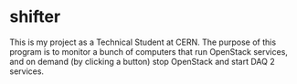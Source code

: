 shifter
=======

This is my project as a Technical Student at CERN. The purpose of this program is to monitor a bunch of computers that run OpenStack services, and on demand (by clicking a button) stop OpenStack and start DAQ 2 services.
